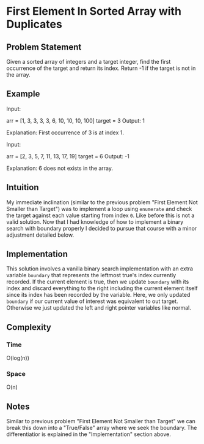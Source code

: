 # First Element In Sorted Array with Duplicates

## Problem Statement

Given a sorted array of integers and a target integer, find the first occurrence of the target and return its index. Return -1 if the target is not in the array.

## Example

Input:

arr = [1, 3, 3, 3, 3, 6, 10, 10, 10, 100]
target = 3
Output: 1

Explanation: First occurrence of 3 is at index 1.

Input:

arr = [2, 3, 5, 7, 11, 13, 17, 19]
target = 6
Output: -1

Explanation: 6 does not exists in the array.

## Intuition

My immediate inclination (similar to the previous problem "First Element Not Smaller than Target") was to implement a loop using `enumerate` and check the target against each value starting from index `0`. Like before this is not a valid solution. Now that I had knowledge of how to implement a binary search with boundary properly I decided to pursue that course with a minor adjustment detailed below.

## Implementation

This solution involves a vanilla binary search implementation with an extra variable `boundary` that represents the leftmost true's index currently recorded. If the current element is true, then we update `boundary` with its index and discard everything to the right including the current element itself since its index has been recorded by the variable. Here, we only updated `boundary` if our current value of interest was equivalent to out target. Otherwise we just updated the left and right pointer variables like normal.

## Complexity

### Time

O(log(n))

### Space

O(n)

## Notes

Similar to previous problem "First Element Not Smaller than Target" we can break this down into a "True/False" array where we seek the boundary. The differentiatior is explained in the "Implementation" section above.
